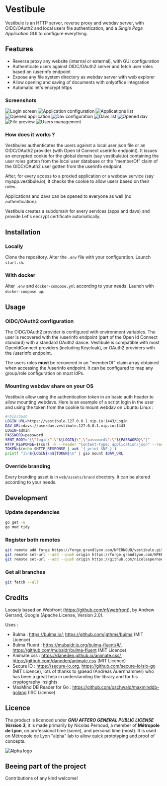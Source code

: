 # Vestibule

Vestibule is an HTTP server, reverse proxy and webdav server, with OIDC/OAuth2 and local users file authentication, and a _Single Page Application_ GUI to configure everything.

## Features

- Reverse proxy any website (internal or external), with GUI configuration
- Authenticate users against OIDC/OAuth2 server and fetch user roles based on /userinfo endpoint
- Expose any file system directory as webdav server with web explorer
- Allow opening and saving of documents with onlyoffice integration
- Automatic let's encrypt https

### Screenshots

![Login screen](miscellaneous/images/login.png "Login screen")
![Application configuration](miscellaneous/images/app_config.png "Application configuration")
![Applications list](miscellaneous/images/apps_list.png "Applications lists")
![Opened application](miscellaneous/images/opened_app.png "Opened application")
![Dav configuration](miscellaneous/images/dav_config.png "Dav configuration")
![Davs list](miscellaneous/images/davs_list.png "Davs list")
![Opened dav](miscellaneous/images/opened_dav.png "Opened dav")
![File preview](miscellaneous/images/file_preview.png "File preview")
![Users management](miscellaneous/images/users_management.png "Users management")

### How does it works ?

Vestibules authenticates the users against a local user.json file or an OIDC/OAuth2 provider (with Open Id Connect userinfo endpoint). It issues an encrypted cookie for the global domain (say vestibule.io) containing the user roles gotten from the local user database or the "memberOf" claim of the OIDC/OAuth2 user gotten from the userinfo endpoint.

After, for every access to a proxied application or a webdav service (say myapp.vestibule.io), it checks the cookie to allow users based on their roles.

Applications and davs can be opened to everyone as well (no authentication).

Vestibule creates a subdomain for every services (apps and davs) and provide Let's encrypt certificate automatically.

## Installation

### Locally

Clone the repository.
Alter the `.env` file with your configuration.
Launch `start.sh`.

### With docker

Alter `.env` and `docker-compose.yml` according to your needs.
Launch with `docker-compose up`.

## Usage

### OIDC/OAuth2 configuration

The OIDC/OAuth2 provider is configured with environment variables. The user is recovered with the /userinfo endpoint (part of the Open Id Connect standard) with a standard OAuth2 dance.
Vestibule is compatible with most OpenIdConnect providers (including Keycloak), or OAuth2 providers with the /userinfo endpoint.

The users roles **must** be recovered in an "memberOf" claim array obtained when accessing the /userinfo endpoint. It can be configured to map any group/role configuration on most IdPs.

### Mounting webdav share on your OS

Vestibule allow using the authentication token in an basic auth header to allow mounting webdavs.
Here is an example of a script login in the user and using the token from the cookie to mount webdav on Ubuntu Linux :

```bash
#/bin/bash
LOGIN_URL=https://vestibule.127.0.0.1.nip.io:1443/Login
DAV_URL=davs://userdav.vestibule.127.0.0.1.nip.io:1443
LOGIN=admin
PASSWORD=password
SENT_BODY="{\"login\":\"${LOGIN}\",\"password\":\"${PASSWORD}\"}"
HTTP_RESPONSE=$(curl -k --header "Content-Type: application/json" --request POST --data ${SENT_BODY} --silent --output /dev/null --cookie-jar - $LOGIN_URL)
TOKEN=$(echo $HTTP_RESPONSE | awk '{ print $NF }')
printf "1\n${LOGIN}\n${TOKEN}\n" | gio mount $DAV_URL
```

### Override branding

Every branding asset is in `web/assets/brand` directory. It can be altered according to your needs.

## Development

### Update dependencies

```bash
go get -u
go mod tidy
```

### Register both remotes

```bash
git remote add forge https://forge.grandlyon.com/NPERNOUD/vestibule.git
git remote set-url --add --push origin https://forge.grandlyon.com/NPERNOUD/vestibule.git
git remote set-url --add --push origin https://github.com/nicolaspernoud/Vestibule.git
```

### Get all branches

```bash
git fetch --all
```

## Credits

Loosely based on Webfront (https://github.com/nf/webfront), by Andrew Gerrand, Google (Apache License, Version 2.0).

Uses :

- Bulma : https://bulma.io/, https://github.com/jgthms/bulma (MIT Licence)
- Bulma Fluent : https://mubaidr.js.org/bulma-fluent/#/, https://github.com/mubaidr/bulma-fluent (MIT Licence)
- Animate.css : https://daneden.github.io/animate.css/, https://github.com/daneden/animate.css (MIT Licence)
- Secure IO : https://secure-io.org, https://github.com/secure-io/sio-go (MIT Licence), lots of thanks to @aead (Andreas Auernhammer) who has been a great help in understanding the library and for his cryptography insights
- MaxMind DB Reader for Go : https://github.com/oschwald/maxminddb-golang (ISC License)

## Licence

The product is licenced under **_GNU AFFERO GENERAL PUBLIC LICENSE Version 3_**, it is made primarily by Nicolas Pernoud, a member of **Métropole de Lyon**, on professional time (some), and personal time (most). It is used on Métropole de Lyon "alpha" lab to allow quick prototyping and proof of concepts.

![Alpha logo](miscellaneous/images/logo_alpha_couleurs_RVB.png "Alpha logo")

## Beeing part of the project

Contributions of any kind welcome!
